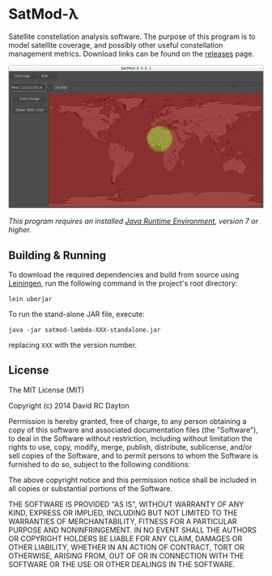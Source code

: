 # SatMod-&#x3bb;

Satellite constellation analysis software. The purpose of this program is to model satellite coverage, and possibly other useful constellation management metrics. Download links can be found on the [releases](https://github.com/david-rc-dayton/satmod-lambda/releases) page.

![satmod_screenshot](https://raw.githubusercontent.com/david-rc-dayton/satmod-lambda/master/screenshots/satmod_screenshot.png)

*This program requires an installed [Java Runtime Environment](http://www.oracle.com/technetwork/java/javase/downloads/index.html), version 7 or higher.*

## Building & Running

To download the required dependencies and build from source using [Leiningen](http://leiningen.org/), run the following command in the project's root directory:

    lein uberjar

To run the stand-alone JAR file, execute:

    java -jar satmod-lambda-XXX-standalone.jar

replacing `XXX` with the version number.

## License

The MIT License (MIT)

Copyright (c) 2014 David RC Dayton

Permission is hereby granted, free of charge, to any person obtaining a copy
of this software and associated documentation files (the "Software"), to deal
in the Software without restriction, including without limitation the rights
to use, copy, modify, merge, publish, distribute, sublicense, and/or sell
copies of the Software, and to permit persons to whom the Software is
furnished to do so, subject to the following conditions:

The above copyright notice and this permission notice shall be included in
all copies or substantial portions of the Software.

THE SOFTWARE IS PROVIDED "AS IS", WITHOUT WARRANTY OF ANY KIND, EXPRESS OR
IMPLIED, INCLUDING BUT NOT LIMITED TO THE WARRANTIES OF MERCHANTABILITY,
FITNESS FOR A PARTICULAR PURPOSE AND NONINFRINGEMENT. IN NO EVENT SHALL THE
AUTHORS OR COPYRIGHT HOLDERS BE LIABLE FOR ANY CLAIM, DAMAGES OR OTHER
LIABILITY, WHETHER IN AN ACTION OF CONTRACT, TORT OR OTHERWISE, ARISING FROM,
OUT OF OR IN CONNECTION WITH THE SOFTWARE OR THE USE OR OTHER DEALINGS IN
THE SOFTWARE.
